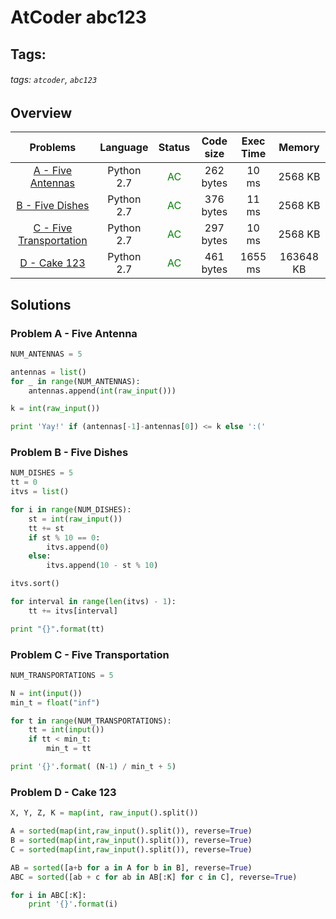 # AtCoder abc123

## Tags:
###### tags: `atcoder`, `abc123`

## Overview
| Problems | Language  | Status | Code size | Exec Time | Memory |  
| :--------: | :--------: | :--------: | :--------: | :--------: | :--------: |
| [A - Five Antennas](https://atcoder.jp/contests/abc123/tasks/abc123_a) | Python 2.7 | <span style="color:green">AC</span> | 262 bytes | 10 ms | 2568 KB |
| [B - Five Dishes](https://atcoder.jp/contests/abc123/tasks/abc123_b) | Python 2.7 | <span style="color:green">AC</span> | 376 bytes | 11 ms | 2568 KB |
| [C - Five Transportation](https://atcoder.jp/contests/abc123/tasks/abc123_c) | Python 2.7 | <span style="color:green">AC</span> | 297 bytes | 10 ms | 2568 KB |
| [D - Cake 123](https://atcoder.jp/contests/abc123/tasks/abc123_d) | Python 2.7 | <span style="color:green">AC</span> | 461 bytes | 1655 ms | 163648 KB |


## Solutions
### Problem A - Five Antenna
```python
NUM_ANTENNAS = 5

antennas = list()
for _ in range(NUM_ANTENNAS):
    antennas.append(int(raw_input()))

k = int(raw_input())

print 'Yay!' if (antennas[-1]-antennas[0]) <= k else ':('
```

### Problem B - Five Dishes

```python
NUM_DISHES = 5
tt = 0
itvs = list()

for i in range(NUM_DISHES):
    st = int(raw_input())
    tt += st
    if st % 10 == 0:
        itvs.append(0)
    else:
        itvs.append(10 - st % 10)

itvs.sort()

for interval in range(len(itvs) - 1):
    tt += itvs[interval]

print "{}".format(tt)
```

### Problem C - Five Transportation
```python
NUM_TRANSPORTATIONS = 5

N = int(input())
min_t = float("inf")

for t in range(NUM_TRANSPORTATIONS):
    tt = int(input())
    if tt < min_t:
        min_t = tt

print '{}'.format( (N-1) / min_t + 5)
```


### Problem D - Cake 123
```python
X, Y, Z, K = map(int, raw_input().split())

A = sorted(map(int,raw_input().split()), reverse=True)
B = sorted(map(int,raw_input().split()), reverse=True)
C = sorted(map(int,raw_input().split()), reverse=True)

AB = sorted([a+b for a in A for b in B], reverse=True)
ABC = sorted([ab + c for ab in AB[:K] for c in C], reverse=True)

for i in ABC[:K]:
    print '{}'.format(i)
```

